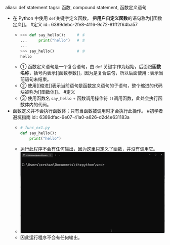alias:: def statement
tags:: 函数, compound statement, 函数定义语句

- 在 Python 中使用 `def`关键字定义函数。 把**用户自定义函数**的语句称为[[函数定义]]。 #定义
  id:: 6389debc-2fe8-4116-9c72-81ff2f64ba57
	- ```python
	  >>> def say_hello():     # ①
	  ...     print("hello")   # ②
	  ...
	  >>> say_hello()          # ③
	  hello
	  ```
	- ① 函数定义语句是一个复合语句，由 `def` 关键字作为起始，后面跟**函数名称**，括号内表示[[函数参数]]，因为是复合语句，所以后面使用 `:`表示当前语句未结束。
	- ② 使用[[缩进]]表示当前语句是函数定义语句的子语句，整个缩进的代码块被称为[[函数体]]。 #定义
	- ③ 使用函数名 `say_hello` + 函数调用操作符 `()`调用函数，此处会执行函数体内的代码。
- 函数定义并不会执行函数体；只有当函数被调用时才会执行此操作。 #初学者避坑指南
  id:: 6389dfac-9e07-41a0-a626-d2d4e631183a
	- ```python
	  # func_ex1.py
	  def say_hello():
	      print("hello")
	  ```
	- 运行此程序不会有任何输出，因为这里只定义了函数，并没有调用它。
	- ![](../assets/func_ex1.gif)
	- 因此运行程序不会有任何输出。